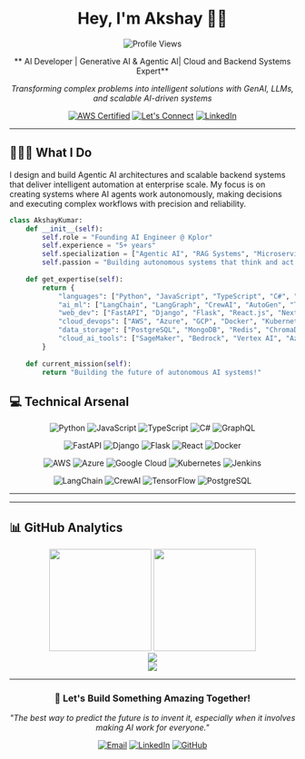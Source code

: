 
<div align="center">
    
# Hey, I'm Akshay 👨‍💻

![Profile Views](https://komarev.com/ghpvc/?username=akshayk122&style=for-the-badge)

** AI Developer |  Generative AI & Agentic AI| Cloud and Backend Systems Expert**

*Transforming complex problems into intelligent solutions with GenAI, LLMs, and scalable AI-driven systems*

[![AWS Certified](https://img.shields.io/badge/AWS_Certified-Developer_Associate-FF9900?style=for-the-badge&logo=Amazon-AWS&logoColor=white&labelColor=232F3E)](https://www.credly.com/badges/909d0a38-595f-4730-9458-46bb6a411ff0)
[![Let's Connect](https://img.shields.io/badge/Let's_Connect-D14836?style=for-the-badge&logo=Gmail&logoColor=white)](mailto:akshayajk22@gmail.com)
[![LinkedIn](https://img.shields.io/badge/LinkedIn-0077B5?style=for-the-badge&logo=linkedin&logoColor=white)](https://linkedin.com/in/akshayk225)

</div>

---

## 🧑🏻‍💻 What I Do

I design and build Agentic AI architectures and scalable backend systems that deliver intelligent automation at enterprise scale. My focus is on creating systems where AI agents work autonomously, making decisions and executing complex workflows with precision and reliability.

```python
class AkshayKumar:
    def __init__(self):
        self.role = "Founding AI Engineer @ Kplor"
        self.experience = "5+ years"
        self.specialization = ["Agentic AI", "RAG Systems", "Microservices", "Cloud Architecture"]
        self.passion = "Building autonomous systems that think and act intelligently"
        
    def get_expertise(self):
        return {
            "languages": ["Python", "JavaScript", "TypeScript", "C#", "GraphQL", "SQL"],
            "ai_ml": ["LangChain", "LangGraph", "CrewAI", "AutoGen", "TensorFlow", "PyTorch", "RAG", "MCP"],
            "web_dev": ["FastAPI", "Django", "Flask", "React.js", "Next.js", "RESTful APIs", "Microservices"],
            "cloud_devops": ["AWS", "Azure", "GCP", "Docker", "Kubernetes", "Terraform", "Jenkins", "Ansible"],
            "data_storage": ["PostgreSQL", "MongoDB", "Redis", "ChromaDB", "Pinecone", "Elasticsearch", "Supabase"],
            "cloud_ai_tools": ["SageMaker", "Bedrock", "Vertex AI", "Azure AI Foundry"]
        }
    
    def current_mission(self):
        return "Building the future of autonomous AI systems!"
```

## 💻 Technical Arsenal

<div align="center">

![Python](https://img.shields.io/badge/Python-FFD43B?style=for-the-badge&logo=python&logoColor=blue)
![JavaScript](https://img.shields.io/badge/JavaScript-F7DF1E?style=for-the-badge&logo=javascript&logoColor=black)
![TypeScript](https://img.shields.io/badge/TypeScript-007ACC?style=for-the-badge&logo=typescript&logoColor=white)
![C#](https://img.shields.io/badge/C%23-239120?style=for-the-badge&logo=csharp&logoColor=white)
![GraphQL](https://img.shields.io/badge/GraphQL-E10098?style=for-the-badge&logo=graphql&logoColor=white)

![FastAPI](https://img.shields.io/badge/FastAPI-009688?style=for-the-badge&logo=FastAPI&logoColor=white)
![Django](https://img.shields.io/badge/Django-092E20?style=for-the-badge&logo=django&logoColor=white)
![Flask](https://img.shields.io/badge/Flask-000000?style=for-the-badge&logo=flask&logoColor=white)
![React](https://img.shields.io/badge/React.js-20232A?style=for-the-badge&logo=react&logoColor=61DAFB)
![Docker](https://img.shields.io/badge/Docker-2CA5E0?style=for-the-badge&logo=docker&logoColor=white)

![AWS](https://img.shields.io/badge/Amazon_AWS-FF9900?style=for-the-badge&logo=amazonaws&logoColor=white)
![Azure](https://img.shields.io/badge/Microsoft_Azure-0078D4?style=for-the-badge&logo=microsoft-azure&logoColor=white)
![Google Cloud](https://img.shields.io/badge/Google_Cloud-4285F4?style=for-the-badge&logo=google-cloud&logoColor=white)
![Kubernetes](https://img.shields.io/badge/Kubernetes-326ce5?style=for-the-badge&logo=kubernetes&logoColor=white)
![Jenkins](https://img.shields.io/badge/Jenkins-D24939?style=for-the-badge&logo=Jenkins&logoColor=white)

![LangChain](https://img.shields.io/badge/LangChain-00A67D?style=for-the-badge&logo=chainlink&logoColor=white)
![CrewAI](https://img.shields.io/badge/CrewAI-6E2C00?style=for-the-badge&logo=robot&logoColor=white)
![TensorFlow](https://img.shields.io/badge/TensorFlow-FF6F00?style=for-the-badge&logo=tensorflow&logoColor=white)
![PostgreSQL](https://img.shields.io/badge/PostgreSQL-316192?style=for-the-badge&logo=postgresql&logoColor=white)

</div>

---

---

## 📊 GitHub Analytics

<div align="center">
  <img height="180em" src="https://github-readme-stats-sigma-five.vercel.app/api?username=akshayk122&show_icons=true&theme=tokyonight&include_all_commits=true&count_private=true&border_radius=10"/>
  <img height="180em" src="https://github-readme-stats-sigma-five.vercel.app/api/top-langs/?username=akshayk122&layout=compact&theme=tokyonight&hide=jupyter%20notebook&border_radius=10"/>
</div>

<div align="center">
  <img src="https://github-readme-streak-stats.herokuapp.com?user=akshayk122&theme=tokyonight&hide_border=true&border_radius=10"/>
</div>

<div align="center">
  <img src="https://github-readme-activity-graph.vercel.app/graph?username=akshayk122&theme=tokyo-night&hide_border=true&border_radius=16"/>
</div>

---
<div align="center">

### 🤝 Let's Build Something Amazing Together!

*"The best way to predict the future is to invent it, especially when it involves making AI work for everyone."*

[![Email](https://img.shields.io/badge/Email_Me-D14836?style=for-the-badge&logo=Gmail&logoColor=white)](mailto:akshayajk22@gmail.com)
[![LinkedIn](https://img.shields.io/badge/LinkedIn-0077B5?style=for-the-badge&logo=linkedin&logoColor=white)](https://linkedin.com/in/akshayk225)
[![GitHub](https://img.shields.io/badge/GitHub-181717?style=for-the-badge&logo=github&logoColor=white)](https://github.com/akshayk122)

</div>
